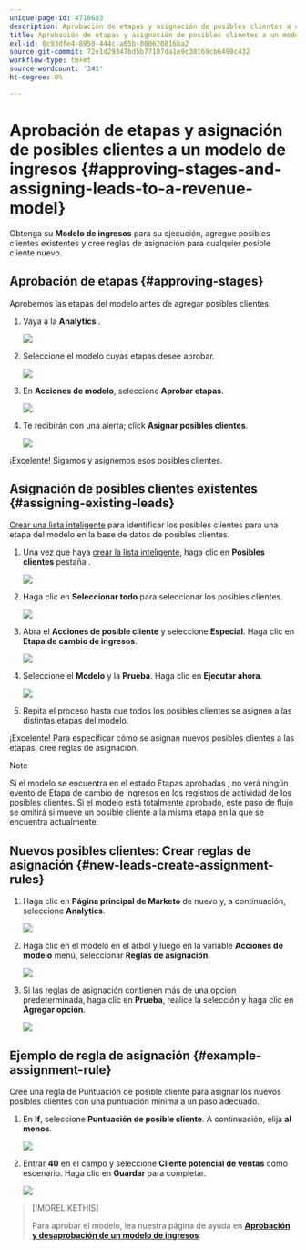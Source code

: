 ```yaml
---
unique-page-id: 4718683
description: Aprobación de etapas y asignación de posibles clientes a un modelo de ingresos - Marketo Docs - Documentación del producto
title: Aprobación de etapas y asignación de posibles clientes a un modelo de ingresos
exl-id: 0c93dfe4-8950-444c-a65b-080620816ba2
source-git-commit: 72e1d29347bd5b77107da1e9c30169cb6490c432
workflow-type: tm+mt
source-wordcount: '341'
ht-degree: 0%

---
```


# Aprobación de etapas y asignación de posibles clientes a un modelo de ingresos {#approving-stages-and-assigning-leads-to-a-revenue-model}

Obtenga su **Modelo de ingresos** para su ejecución, agregue posibles clientes existentes y cree reglas de asignación para cualquier posible cliente nuevo.

## Aprobación de etapas {#approving-stages}

Aprobemos las etapas del modelo antes de agregar posibles clientes.

1. Vaya a la **Analytics** .

   ![](assets/image2015-4-28-17-3a8-3a8.png)

1. Seleccione el modelo cuyas etapas desee aprobar.

   ![](assets/image2015-4-28-17-3a10-3a3.png)

1. En **Acciones de modelo**, seleccione **Aprobar etapas**.

   ![](assets/image2015-4-28-17-3a12-3a37.png)

1. Te recibirán con una alerta; click **Asignar posibles clientes**.

   ![](assets/image2015-4-28-17-3a5-3a39.png)

¡Excelente! Sigamos y asignemos esos posibles clientes.

## Asignación de posibles clientes existentes {#assigning-existing-leads}

[Crear una lista inteligente](/help/marketo/product-docs/core-marketo-concepts/smart-lists-and-static-lists/creating-a-smart-list/create-a-smart-list.md) para identificar los posibles clientes para una etapa del modelo en la base de datos de posibles clientes.

1. Una vez que haya [crear la lista inteligente](/help/marketo/product-docs/core-marketo-concepts/smart-lists-and-static-lists/creating-a-smart-list/create-a-smart-list.md), haga clic en **Posibles clientes** pestaña .

   ![](assets/image2015-4-29-11-3a37-3a30.png)

1. Haga clic en **Seleccionar todo** para seleccionar los posibles clientes.

   ![](assets/image2015-4-29-11-3a39-3a39.png)

1. Abra el **Acciones de posible cliente** y seleccione **Especial**. Haga clic en **Etapa de cambio de ingresos**.

   ![](assets/image2015-4-29-11-3a40-3a38.png)

1. Seleccione el **Modelo** y la **Prueba**. Haga clic en **Ejecutar ahora**.

   ![](assets/image2015-4-29-11-3a43-3a41.png)

1. Repita el proceso hasta que todos los posibles clientes se asignen a las distintas etapas del modelo.

¡Excelente! Para especificar cómo se asignan nuevos posibles clientes a las etapas, cree reglas de asignación.

>[!NOTE]
>
>Si el modelo se encuentra en el estado Etapas aprobadas , no verá ningún evento de Etapa de cambio de ingresos en los registros de actividad de los posibles clientes. Si el modelo está totalmente aprobado, este paso de flujo se omitirá si mueve un posible cliente a la misma etapa en la que se encuentra actualmente.

## Nuevos posibles clientes: Crear reglas de asignación  {#new-leads-create-assignment-rules}

1. Haga clic en **Página principal de Marketo** de nuevo y, a continuación, seleccione **Analytics**.

   ![](assets/image2015-4-28-17-3a8-3a8.png)

1. Haga clic en el modelo en el árbol y luego en la variable **Acciones de modelo** menú, seleccionar **Reglas de asignación**.

   ![](assets/image2015-4-29-11-3a52-3a17.png)

1. Si las reglas de asignación contienen más de una opción predeterminada, haga clic en **Prueba**, realice la selección y haga clic en **Agregar opción**.

   ![](assets/image2015-4-29-12-3a5-3a46.png)

## Ejemplo de regla de asignación {#example-assignment-rule}

Cree una regla de Puntuación de posible cliente para asignar los nuevos posibles clientes con una puntuación mínima a un paso adecuado.

1. En **If**, seleccione **Puntuación de posible cliente**. A continuación, elija **al menos**.

   ![](assets/image2015-4-29-13-3a27-3a8.png)

1. Entrar **40** en el campo y seleccione **Cliente potencial de ventas** como escenario. Haga clic en **Guardar** para completar.

   ![](assets/image2015-4-29-14-3a4-3a23.png)

>[!MORELIKETHIS]
>
>Para aprobar el modelo, lea nuestra página de ayuda en **[Aprobación y desaprobación de un modelo de ingresos](/help/marketo/product-docs/reporting/revenue-cycle-analytics/revenue-cycle-models/approve-unapprove-a-revenue-model.md)**.

